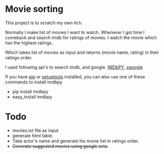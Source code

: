 Movie sorting
=============
This project is to scratch my own itch.  

Normally I make list of movies I want to watch. Whenever I got time I comeback and search imdb for ratings of movies. I watch the movie which has the highest ratings.  
  
Which takes list of movies as input and returns (movie name, rating) in their ratings order.

I used following api's to search imdb, and google.
[IMDbPY](http://imdbpy.sourceforge.net/), [xgoogle](http://www.catonmat.net/blog/python-library-for-google-search/)  

If you have [pip](http://pip.openplans.org/) or [setuptools](http://pypi.python.org/pypi/setuptools) installed, you can also use one of these commands to install imdbpy  

* pip install imdbpy  
* easy_install imdbpy  

Todo
=====
* movies.txt file as input
* generate html table.
* Take actor's name and generate his movie list in ratings order.
* <strike> Generate suggested movies using google sets. </strike>
